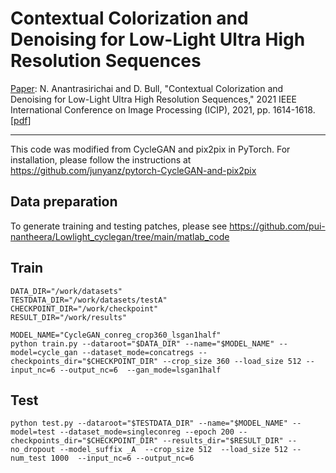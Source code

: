# Contextual Colorization and Denoising for Low-Light Ultra High Resolution Sequences

[Paper](https://ieeexplore.ieee.org/document/9506694): N. Anantrasirichai and D. Bull, "Contextual Colorization and Denoising for Low-Light Ultra High Resolution Sequences," 2021 IEEE International Conference on Image Processing (ICIP), 2021, pp. 1614-1618. [[pdf](https://arxiv.org/pdf/2101.01597.pdf)]

---
This code was modified from CycleGAN and pix2pix in PyTorch. For installation, please follow the instructions at https://github.com/junyanz/pytorch-CycleGAN-and-pix2pix

## Data preparation

To generate training and testing patches, please see https://github.com/pui-nantheera/Lowlight_cyclegan/tree/main/matlab_code

## Train

```
DATA_DIR="/work/datasets"
TESTDATA_DIR="/work/datasets/testA"
CHECKPOINT_DIR="/work/checkpoint"
RESULT_DIR="/work/results"

MODEL_NAME="CycleGAN_conreg_crop360_lsgan1half"
python train.py --dataroot="$DATA_DIR" --name="$MODEL_NAME" --model=cycle_gan --dataset_mode=concatregs --checkpoints_dir="$CHECKPOINT_DIR" --crop_size 360 --load_size 512 --input_nc=6 --output_nc=6  --gan_mode=lsgan1half 
```

## Test
```
python test.py --dataroot="$TESTDATA_DIR" --name="$MODEL_NAME" --model=test --dataset_mode=singleconreg --epoch 200 --checkpoints_dir="$CHECKPOINT_DIR" --results_dir="$RESULT_DIR" --no_dropout --model_suffix _A  --crop_size 512  --load_size 512 --num_test 1000  --input_nc=6 --output_nc=6
```

